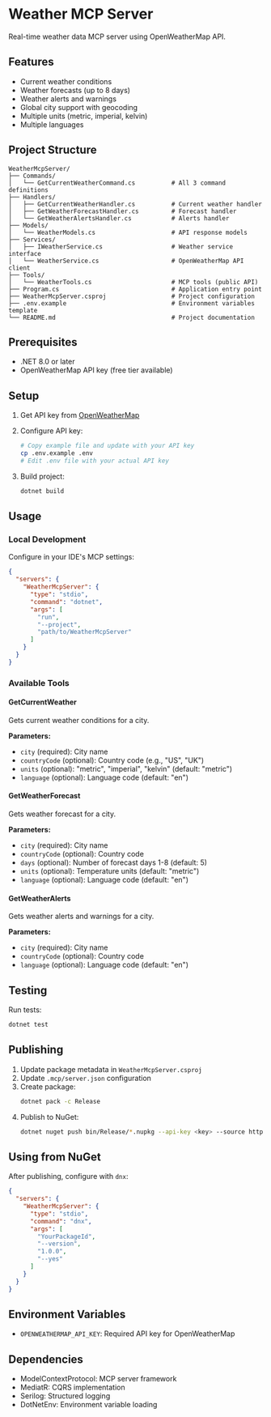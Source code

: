 # Weather MCP Server

Real-time weather data MCP server using OpenWeatherMap API.

## Features

- Current weather conditions
- Weather forecasts (up to 8 days)
- Weather alerts and warnings
- Global city support with geocoding
- Multiple units (metric, imperial, kelvin)
- Multiple languages

## Project Structure

```
WeatherMcpServer/
├── Commands/
│   └── GetCurrentWeatherCommand.cs          # All 3 command definitions
├── Handlers/
│   ├── GetCurrentWeatherHandler.cs          # Current weather handler
│   ├── GetWeatherForecastHandler.cs         # Forecast handler
│   └── GetWeatherAlertsHandler.cs           # Alerts handler
├── Models/
│   └── WeatherModels.cs                     # API response models
├── Services/
│   ├── IWeatherService.cs                   # Weather service interface
│   └── WeatherService.cs                    # OpenWeatherMap API client
├── Tools/
│   └── WeatherTools.cs                      # MCP tools (public API)
├── Program.cs                               # Application entry point
├── WeatherMcpServer.csproj                  # Project configuration
├── .env.example                             # Environment variables template
└── README.md                                # Project documentation
```

## Prerequisites

- .NET 8.0 or later
- OpenWeatherMap API key (free tier available)

## Setup

1. Get API key from [OpenWeatherMap](https://openweathermap.org/api)

2. Configure API key:
   ```bash
   # Copy example file and update with your API key
   cp .env.example .env
   # Edit .env file with your actual API key
   ```

3. Build project:
   ```bash
   dotnet build
   ```

## Usage

### Local Development

Configure in your IDE's MCP settings:

```json
{
  "servers": {
    "WeatherMcpServer": {
      "type": "stdio",
      "command": "dotnet",
      "args": [
        "run",
        "--project",
        "path/to/WeatherMcpServer"
      ]
    }
  }
}
```

### Available Tools

#### GetCurrentWeather
Gets current weather conditions for a city.

**Parameters:**
- `city` (required): City name
- `countryCode` (optional): Country code (e.g., "US", "UK")
- `units` (optional): "metric", "imperial", "kelvin" (default: "metric")
- `language` (optional): Language code (default: "en")

#### GetWeatherForecast
Gets weather forecast for a city.

**Parameters:**
- `city` (required): City name
- `countryCode` (optional): Country code
- `days` (optional): Number of forecast days 1-8 (default: 5)
- `units` (optional): Temperature units (default: "metric")
- `language` (optional): Language code (default: "en")

#### GetWeatherAlerts
Gets weather alerts and warnings for a city.

**Parameters:**
- `city` (required): City name
- `countryCode` (optional): Country code
- `language` (optional): Language code (default: "en")

## Testing

Run tests:
```bash
dotnet test
```

## Publishing

1. Update package metadata in `WeatherMcpServer.csproj`
2. Update `.mcp/server.json` configuration
3. Create package:
   ```bash
   dotnet pack -c Release
   ```
4. Publish to NuGet:
   ```bash
   dotnet nuget push bin/Release/*.nupkg --api-key <key> --source https://api.nuget.org/v3/index.json
   ```

## Using from NuGet

After publishing, configure with `dnx`:

```json
{
  "servers": {
    "WeatherMcpServer": {
      "type": "stdio",
      "command": "dnx",
      "args": [
        "YourPackageId",
        "--version",
        "1.0.0",
        "--yes"
      ]
    }
  }
}
```

## Environment Variables

- `OPENWEATHERMAP_API_KEY`: Required API key for OpenWeatherMap

## Dependencies

- ModelContextProtocol: MCP server framework
- MediatR: CQRS implementation
- Serilog: Structured logging
- DotNetEnv: Environment variable loading
